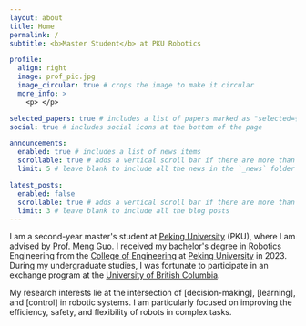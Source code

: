 ```yaml
---
layout: about
title: Home
permalink: /
subtitle: <b>Master Student</b> at PKU Robotics 

profile:
  align: right
  image: prof_pic.jpg
  image_circular: true # crops the image to make it circular
  more_info: >
    <p> </p>

selected_papers: true # includes a list of papers marked as "selected={true}"
social: true # includes social icons at the bottom of the page

announcements:
  enabled: true # includes a list of news items
  scrollable: true # adds a vertical scroll bar if there are more than 3 news items
  limit: 5 # leave blank to include all the news in the `_news` folder

latest_posts:
  enabled: false
  scrollable: true # adds a vertical scroll bar if there are more than 3 new posts items
  limit: 3 # leave blank to include all the blog posts
---
```


I am a second-year master's student at [Peking University](https://www.pku.edu.cn/) (PKU), where I am advised by [Prof. Meng Guo](https://mengguo.github.io/personal_site/).
I received my bachelor's degree in Robotics Engineering from the [College of Engineering](http://en.coe.pku.edu.cn/) at [Peking University](https://english.pku.edu.cn/) in 2023. During my undergraduate studies, I was fortunate to participate in an exchange program at the [University of British Columbia](https://www.ubc.ca/).

My research interests lie at the intersection of [decision-making], [learning], and [control] in robotic systems. 
I am particularly focused on improving the efficiency, safety, and flexibility of robots in complex tasks.